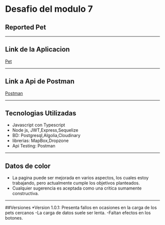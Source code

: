 # Desafio del modulo 7
## Reported Pet
***
## Link de la Aplicacion
[Pet](https://des-k648.onrender.com)
***
## Link a Api de Postman
[Postman]()
***
## Tecnologias Utilizadas
* Javascript con Typescript
* Node js, JWT,Express,Sequelize
* BD: Postgresql,Algolia,Cloudinary
* librerias: MapBox,Dropzone
* Api Testing: Postman
***
## Datos de color
* La pagina puede ser mejorada en varios aspectos, los cuales estoy trabajando, pero actualmente cumple los objetivos planteados.
* Cualquier sugerencia es aceptada como una critica sumamente constructiva.
***
##Versiones
*Version 1.0.1: Presenta fallos en ocasiones en la carga de los pets cercanos
    -La carga de datos suele ser lenta.
    -Faltan efectos en los botones.
